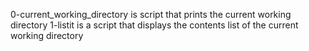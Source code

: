 0-current_working_directory is script that prints the current working directory
1-listit is a script that displays the contents list of the current working directory
